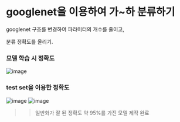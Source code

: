 # googlenet을 이용하여 가~하 분류하기

googlenet 구조를 변경하여 파라미터의 개수를 줄이고, 

분류 정확도를 올리기. 

### 모델 학습 시 정확도
![image](https://github.com/qkrwlfjddl/googlenet/assets/139184027/972ba6b2-0e92-4fd6-8452-674ea83d64e6)


### test set을 이용한 정확도
![image](https://github.com/qkrwlfjddl/googlenet/assets/139184027/b7ccfb90-5eb8-4177-b05f-99723523e1ce)
![image](https://github.com/qkrwlfjddl/googlenet/assets/139184027/8932c7c1-ab9f-4d95-8232-05c64abf8885)

>> 일반화가 잘 된 정확도 약 95%를 가진 모델 제작 완료
